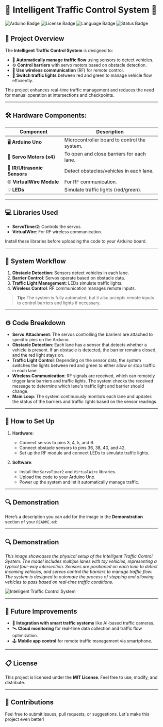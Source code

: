 # 🌟 **Intelligent Traffic Control System** 🚦

![Arduino Badge](https://img.shields.io/badge/Arduino-Project-blue.svg)
![License Badge](https://img.shields.io/badge/License-MIT-brightgreen.svg)
![Language Badge](https://img.shields.io/badge/Language-C++-orange.svg)
![Status Badge](https://img.shields.io/badge/Status-Completed-success.svg)

## 🚗 **Project Overview**

The **Intelligent Traffic Control System** is designed to:
- 🚥 **Automatically manage traffic flow** using sensors to detect vehicles.
- ⚙️ **Control barriers** with servo motors based on obstacle detection.
- 📡 **Use wireless communication** (RF) for remote control.
- 🚦 **Switch traffic lights** between red and green to manage vehicle flow efficiently.

This project enhances real-time traffic management and reduces the need for manual operation at intersections and checkpoints.

---

## 🛠️ **Hardware Components**:
| **Component**         | **Description**                                              |
|-----------------------|--------------------------------------------------------------|
| 🖥️ **Arduino Uno**    | Microcontroller board to control the system.                 |
| 🦾 **Servo Motors (x4)** | To open and close barriers for each lane.                  |
| 🚨 **IR/Ultrasonic Sensors** | Detect obstacles/vehicles in each lane.                |
| 🌐 **VirtualWire Module** | For RF communication.                                     |
| 💡 **LEDs**           | Simulate traffic lights (red/green).                         |

---

## 💻 **Libraries Used**
- **ServoTimer2**: Controls the servos.
- **VirtualWire**: For RF wireless communication.

Install these libraries before uploading the code to your Arduino board.

---

## 🔄 **System Workflow**

1. **Obstacle Detection**: Sensors detect vehicles in each lane.
2. **Barrier Control**: Servos operate based on obstacle data.
3. **Traffic Light Management**: LEDs simulate traffic lights.
4. **Wireless Control**: RF communication manages remote inputs.

> **Tip:** The system is fully automated, but it also accepts remote inputs to control barriers and lights if necessary.

---

## ⚙️ **Code Breakdown**

- **Servo Attachment**: The servos controlling the barriers are attached to specific pins on the Arduino.
- **Obstacle Detection**: Each lane has a sensor that detects whether a vehicle is present. If an obstacle is detected, the barrier remains closed, and the red light stays on.
- **Traffic Light Control**: Depending on the sensor data, the system switches the lights between red and green to either allow or stop traffic in each lane.
- **Wireless Communication**: RF signals are received, which can remotely trigger lane barriers and traffic lights. The system checks the received message to determine which lane's traffic light and barrier should change.
- **Main Loop**: The system continuously monitors each lane and updates the status of the barriers and traffic lights based on the sensor readings.

---

## 🧰 **How to Set Up**

1. **Hardware**:
   - Connect servos to pins 3, 4, 5, and 6.
   - Connect obstacle sensors to pins 36, 38, 40, and 42.
   - Set up the RF module and connect LEDs to simulate traffic lights.

2. **Software**:
   - Install the `ServoTimer2` and `VirtualWire` libraries.
   - Upload the code to your Arduino Uno.
   - Power up the system and let it automatically manage traffic.

---

## 🔍 **Demonstration**

Here’s a description you can add for the image in the **Demonstration** section of your `README.md`:

---

## 🔍 **Demonstration**

*This image showcases the physical setup of the Intelligent Traffic Control System. The model includes multiple lanes with toy vehicles, representing a typical four-way intersection. Sensors are positioned on each lane to detect incoming vehicles, and servos control the barriers to manage traffic flow. The system is designed to automate the process of stopping and allowing vehicles to pass based on real-time traffic conditions.* 

![Intelligent Traffic Control System](https://raw.githubusercontent.com/yourusername/your-repository/main/Photo_1.jpg)

---

## 🚀 **Future Improvements**
- 🔗 **Integration with smart traffic systems** like AI-based traffic cameras.
- 🛰️ **Cloud monitoring** for real-time data collection and traffic flow optimization.
- 🕹️ **Mobile app control** for remote traffic management via smartphone.

---

## 📋 **License**
This project is licensed under the **MIT License**. Feel free to use, modify, and distribute.

---

## 🤝 **Contributions**
Feel free to submit issues, pull requests, or suggestions. Let's make this project even better!
